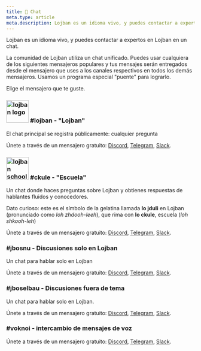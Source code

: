 ```yaml
---
title: 💬 Chat
meta.type: article
meta.description: Lojban es un idioma vivo, y puedes contactar a expertos en Lojban en un chat.
---
```


Lojban es un idioma vivo, y puedes contactar a expertos en Lojban en un chat.

La comunidad de Lojban utiliza un chat unificado. Puedes usar cualquiera de los siguientes mensajeros populares y tus mensajes serán entregados desde el mensajero que uses a los canales respectivos en todos los demás mensajeros. Usamos un programa especial "puente" para lograrlo.

Elige el mensajero que te guste.
### <img src="/assets/pixra/ralju/ralju_lanci.svg" alt="lojban logo" style="height:60px;"/> #lojban - "Lojban"

El chat principal se registra públicamente: cualquier pregunta

Únete a través de un mensajero gratuito: [Discord](https://discord.gg/BVm4EYR), [Telegram](https://t.me/lojban), [Slack](https://join.slack.com/t/lojban/shared_invite/zt-k3s96tvq-4mtkvG0ZlW2rFIwTPb4rIg).
### <img src="/assets/pixra/ralju/jduli.svg" alt="lojban school logo" style="height:60px;"/> #ckule - "Escuela"

Un chat donde haces preguntas sobre Lojban y obtienes respuestas de hablantes fluidos y conocedores.

Dato curioso: este es el símbolo de la gelatina llamada **lo jduli** en Lojban (pronunciado como *loh zhdooh-leeh*), que rima con **lo ckule**, escuela (*loh shkooh-leh*)

Únete a través de un mensajero gratuito: [Discord](https://discord.gg/BVm4EYR), [Telegram](https://t.me/lojban), [Slack](https://join.slack.com/t/lojban/shared_invite/zt-k3s96tvq-4mtkvG0ZlW2rFIwTPb4rIg).
### #jbosnu - Discusiones solo en Lojban

Un chat para hablar solo en Lojban

Únete a través de un mensajero gratuito: [Discord](https://discord.gg/BVm4EYR), [Telegram](https://t.me/lojban), [Slack](https://join.slack.com/t/lojban/shared_invite/zt-k3s96tvq-4mtkvG0ZlW2rFIwTPb4rIg).
### #jboselbau - Discusiones fuera de tema

Un chat para hablar solo en Lojban.

Únete a través de un mensajero gratuito: [Discord](https://discord.gg/BVm4EYR), [Telegram](https://telegram.me/lojban), [Slack](https://join.slack.com/t/lojban/shared_invite/zt-k3s96tvq-4mtkvG0ZlW2rFIwTPb4rIg).
### #voknoi - intercambio de mensajes de voz

Únete a través de un mensajero gratuito: [Discord](https://discord.gg/BVm4EYR), [Telegram](https://t.me/lojban), [Slack](https://join.slack.com/t/lojban/shared_invite/zt-k3s96tvq-4mtkvG0ZlW2rFIwTPb4rIg).

<!-- ## Red de Matrix (mensajero Riot y otros)

* [lojban](https://matrix.to/#/#freenode_#lojban:matrix.org) - el grupo principal se registra públicamente: cualquier pregunta
* [ckule](https://matrix.to/#/#freenode_#ckule:matrix.org) - "escuela", principalmente para preguntas de ti como principiante. También puede ser utilizado por miembros activos cuando el canal "lojban" se vuelve demasiado activo.
* [jbosnu](https://matrix.to/#/#freenode_#jbosnu:matrix.org) - un grupo para hablar solo en Lojban
* [jboselbau](https://matrix.to/#/#freenode_##jboselbau:matrix.org) - un grupo para discusiones no necesariamente relacionadas con Lojban. -->